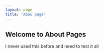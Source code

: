 ```yaml
---
layout: page
title: "Abou page"
---
```


## Welcome to About Pages

I never used this before and need to test it all


